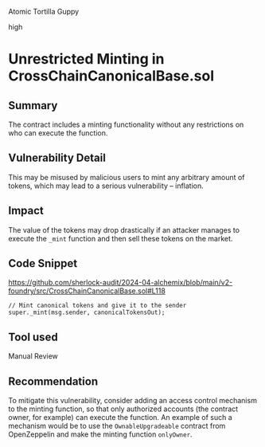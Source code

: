 Atomic Tortilla Guppy

high

# Unrestricted Minting in CrossChainCanonicalBase.sol

## Summary

The contract includes a minting functionality without any restrictions on who can execute the function.

## Vulnerability Detail

 This may be misused by malicious users to mint any arbitrary amount of tokens, which may lead to a serious vulnerability – inflation. 

## Impact

The value of the tokens may drop drastically if an attacker manages to execute the `_mint` function and then sell these tokens on the market.

## Code Snippet

https://github.com/sherlock-audit/2024-04-alchemix/blob/main/v2-foundry/src/CrossChainCanonicalBase.sol#L118

```solidity
// Mint canonical tokens and give it to the sender
super._mint(msg.sender, canonicalTokensOut);
```

## Tool used

Manual Review

## Recommendation

To mitigate this vulnerability, consider adding an access control mechanism to the minting function, so that only authorized accounts (the contract owner, for example) can execute the function. An example of such a mechanism would be to use the `OwnableUpgradeable` contract from OpenZeppelin and make the minting function `onlyOwner`.
